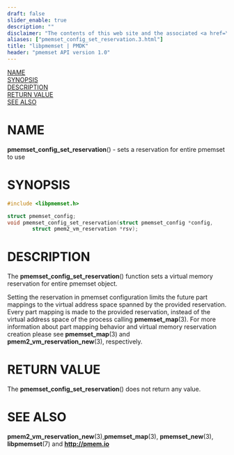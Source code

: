 ```yaml
---
draft: false
slider_enable: true
description: ""
disclaimer: "The contents of this web site and the associated <a href=\"https://github.com/pmem\">GitHub repositories</a> are BSD-licensed open source."
aliases: ["pmemset_config_set_reservation.3.html"]
title: "libpmemset | PMDK"
header: "pmemset API version 1.0"
---
```


[comment]: <> (SPDX-License-Identifier: BSD-3-Clause)
[comment]: <> (Copyright 2021, Intel Corporation)

[comment]: <> (pmemset_config_set_reservation.3 -- man page for pmemset_config_set_reservation)

[NAME](#name)<br />
[SYNOPSIS](#synopsis)<br />
[DESCRIPTION](#description)<br />
[RETURN VALUE](#return-value)<br />
[SEE ALSO](#see-also)<br />

# NAME #

**pmemset_config_set_reservation**() - sets a reservation for entire pmemset to use

# SYNOPSIS #

```c
#include <libpmemset.h>

struct pmemset_config;
void pmemset_config_set_reservation(struct pmemset_config *config,
		struct pmem2_vm_reservation *rsv);
```

# DESCRIPTION #

The **pmemset_config_set_reservation**() function sets a virtual memory reservation for
entire pmemset object.

Setting the reservation in pmemset configuration limits the future part mappings to the virtual
address space spanned by the provided reservation. Every part mapping is made to the provided
reservation, instead of the virtual address space of the process calling **pmemset_map**(3).
For more information about part mapping behavior and virtual memory reservation creation please see
**pmemset_map**(3) and **pmem2_vm_reservation_new**(3), respectively.

# RETURN VALUE

The **pmemset_config_set_reservation**() does not return any value.

# SEE ALSO #

**pmem2_vm_reservation_new**(3),**pmemset_map**(3),
**pmemset_new**(3), **libpmemset**(7) and **<http://pmem.io>**
